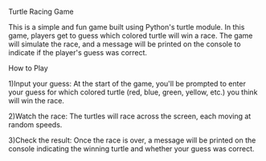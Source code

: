 
Turtle Racing Game

This is a simple and fun game built using Python's turtle module. In this game, players get to guess which colored turtle will win a race. The game will simulate the race, and a message will be printed on the console to indicate if the player's guess was correct.

How to Play

1)Input your guess:
    At the start of the game, you'll be prompted to enter your guess for which colored turtle (red, blue, green, yellow, etc.) you think will win the race.

2)Watch the race: 
   The turtles will race across the screen, each moving at random speeds.

3)Check the result:
   Once the race is over, a message will be printed on the console indicating the winning turtle and whether your guess was correct.
